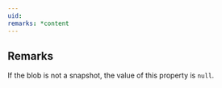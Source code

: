 ```yaml
---
uid: 
remarks: *content
---
```

## Remarks  
 If the blob is not a snapshot, the value of this property is `null`.